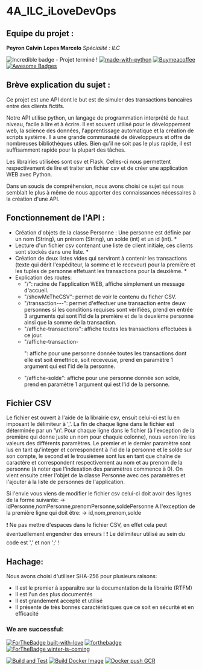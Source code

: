 # 4A_ILC_iLoveDevOps #

## Equipe du projet : ## 

__Peyron Calvin__
__Lopes Marcelo__
*Spécialité : ILC*

![Incredible badge - Projet terminé !](https://img.shields.io/badge/Incredible_badge-Projet_terminé_!-blue)
[![made-with-python](https://img.shields.io/badge/Made%20with-Python-1f425f.svg)](https://www.python.org/)
[![Buymeacoffee](https://badgen.net/badge/icon/buymeacoffee?icon=buymeacoffee&label)](https://https://www.buymeacoffee.com/)
[![Awesome Badges](https://img.shields.io/badge/badges-awesome-green.svg)](https://github.com/Naereen/badges)

## Brève explication du sujet : ##
Ce projet est une API dont le but est de simuler des transactions bancaires entre des clients fictifs.

Notre API utilise python, un langage de programmation interprété de haut niveau, facile à lire et à écrire. Il est souvent utilisé pour le développement web, la science des données, l'apprentissage automatique et la création de scripts système. Il a une grande communauté de développeurs et offre de nombreuses bibliothèques utiles. Bien qu'il ne soit pas le plus rapide, il est suffisamment rapide pour la plupart des tâches.

Les librairies utilisées sont csv et Flask. Celles-ci nous permettent respectivement de lire et traiter un fichier csv et de créer une application WEB avec Python.

Dans un soucis de compréhension, nous avons choisi ce sujet qui nous semblait le plus à même de nous apporter des connaissances nécessaires à la création d'une API.

## Fonctionnement de l'API : ##

* Création d'objets de la classe Personne : Une personne est définie par un nom (String), un prénom (String), un solde (int) et un id (int). *
* Lecture d'un fichier csv contenant une liste de client initiale, ces clients sont stockés dans une liste. *
* Création de deux listes vides qui serviront à contenir les transactions (texte qui dérit l'expéditeur, la somme et le receveur) pour la première et les tuples de personne effetuant les transactions pour la deuxième. *
* Explication des routes:
	* "/": racine de l'application WEB, affiche simplement un message d'accueil.
	* "/showMeTheCSV": permet de voir le contenu du ficher CSV.
	* "/transaction-<p1>-<p2>-<somme>": permet d'effectuer une transaction entre deuw personnes si les conditions requises sont vérifiées, prend en entrée 3 arguments qui sont l'id de la première et de la deuxième personne ainsi que la somme de la transaction.
	* "/affiche-transactions": affiche toutes les transactions effectuées à ce jour.
	* "/affiche-transaction-<p>": affiche pour une personne donnée toutes les transactions dont elle est soit émettrice, soit receveuse, prend en paramètre 1 argument qui est l'id de la personne.
	* "/affiche-solde": affiche pour une personne donnée son solde, prend en paramètre 1 argument qui est l'id de la personne.

## Fichier CSV ##

Le fichier est ouvert à l'aide de la librairie csv, ensuit celui-ci est lu en imposant le délimiteur à ','. La fin de chaque ligne dans le fichier est déterminée par un '\n'. Pour chaque ligne dans le fichier (à l'exception de la première qui donne juste un nom pour chaquie colonne), nous venon lire les valeurs des différents paramètres. Le premier et le dernier paramètre sont lus en tant qu'integer et correspondent à l'id de la personne et le solde sur son compte, le second et le trousièmee sont lus en tant que chaîne de caractère et correspondent respectivement au nom et au prenom de la personne (à noter que l'indexation des paramètres commence à 0). On vient ensuite créer l'objet de la classe Personne avec ces paramètres et l'ajouter à la liste de personnes de l'application. 

Si l'envie vous viens de modifier le fichier csv celui-ci doit avoir des lignes de la forme suivante:
→ idPersonne,nomPersonne,prenomPersonne,soldePersonne
A l'exception de la première ligne qui doit être:
→ id,nom,prenom,solde

:exclamation: Ne pas mettre d'espaces dans le fichier CSV, en effet cela peut éventuellement engendrer des erreurs !
:exclamation: Le délimiteur utilisé au sein du code est ',' et non ';' !

## Hachage: ##

Nous avons choisi d'utiliser SHA-256 pour plusieurs raisons:
* Il est le premier à apparaître sur la documentation de la librairie (RTFM)
* Il est l'un des plus documentés
* Il est grandement accepté et utilisé
* Il présente de très bonnes caractéristiques que ce soit en sécurité et en efficacité


### We are successful: ###

[![ForTheBadge built-with-love](http://ForTheBadge.com/images/badges/built-with-love.svg)](https://GitHub.com/Naereen/)
[![forthebadge](https://forthebadge.com/images/badges/contains-cat-gifs.svg)](https://forthebadge.com)
[![ForTheBadge winter-is-coming](http://ForTheBadge.com/images/badges/winter-is-coming.svg)](http://ForTheBadge.com)

[![Build and Test](https://github.com/LopesCAMarcelo/4A_ILC_iLoveDevOps/actions/workflows/buildAndTest.yml/badge.svg)](https://github.com/LopesCAMarcelo/4A_ILC_iLoveDevOps/actions/workflows/buildAndTest.yml)
[![Build Docker Image](https://github.com/LopesCAMarcelo/4A_ILC_iLoveDevOps/actions/workflows/buildDockerImageManually.yaml/badge.svg)](https://github.com/LopesCAMarcelo/4A_ILC_iLoveDevOps/actions/workflows/buildDockerImageManually.yaml)
[![Docker push GCR](https://github.com/LopesCAMarcelo/4A_ILC_iLoveDevOps/actions/workflows/pushDockerImagesCGR.yml/badge.svg)](https://github.com/LopesCAMarcelo/4A_ILC_iLoveDevOps/actions/workflows/pushDockerImagesCGR.yml)
